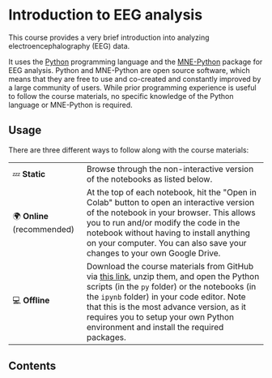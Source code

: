 # Introduction to EEG analysis

This course provides a very brief introduction into analyzing electroencephalography (EEG) data.

It uses the [Python](https://www.python.org/) programming language and the [MNE-Python](https://mne.tools/stable/index.html) package for EEG analysis.
Python and MNE-Python are open source software, which means that they are free to use and co-created and constantly improved by a large community of users.
While prior programming experience is useful to follow the course materials, no specific knowledge of the Python language or MNE-Python is required.

## Usage

There are three different ways to follow along with the course materials:

|                            |                                                                                                                                                                                                                                                                                                                                                                                                        |
| -------------------------- | ------------------------------------------------------------------------------------------------------------------------------------------------------------------------------------------------------------------------------------------------------------------------------------------------------------------------------------------------------------------------------------------------------ |
| 💤 **Static**               | Browse through the non-interactive version of the notebooks as listed below.                                                                                                                                                                                                                                                                                                                           |
| 🌍 **Online** (recommended) | At the top of each notebook, hit the "Open in Colab" button to open an interactive version of the notebook in your browser. This allows you to run and/or modify the code in the notebook without having to install anything on your computer. You can also save your changes to your own Google Drive.                                                                                                |
| 💻 **Offline**              | Download the course materials from GitHub via [this link](https://github.com/alexenge/intro-to-eeg/archive/refs/heads/main.zip), unzip them, and open the Python scripts (in the ``py`` folder) or the notebooks (in the ``ipynb`` folder) in your code editor. Note that this is the most advance version, as it requires you to setup your own Python environment and install the required packages. |

## Contents

```{tableofcontents}
```
